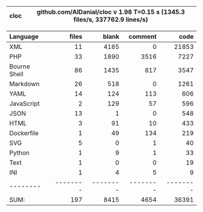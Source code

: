 cloc|github.com/AlDanial/cloc v 1.98  T=0.15 s (1345.3 files/s, 337762.9 lines/s)
--- | ---

Language|files|blank|comment|code
:-------|-------:|-------:|-------:|-------:
XML|11|4165|0|21853
PHP|33|1890|3516|7227
Bourne Shell|86|1435|817|3547
Markdown|26|518|0|1261
YAML|14|124|113|606
JavaScript|2|129|57|596
JSON|13|1|0|548
HTML|3|91|10|433
Dockerfile|1|49|134|219
SVG|5|0|1|40
Python|1|9|1|33
Text|1|0|0|19
INI|1|4|5|9
--------|--------|--------|--------|--------
SUM:|197|8415|4654|36391
